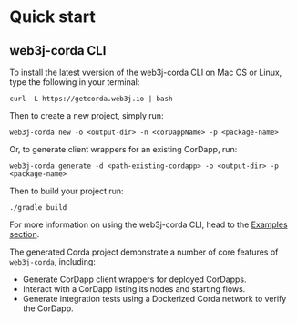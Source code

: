 Quick start
===========

web3j-corda CLI
---------------

To install the latest vversion of the web3j-corda CLI on Mac OS or Linux, type the following in your terminal:

```shell
curl -L https://getcorda.web3j.io | bash
```

Then to create a new project, simply run:

```shell
web3j-corda new -o <output-dir> -n <corDappName> -p <package-name>
```

Or, to generate client wrappers for an existing CorDapp, run:

```shell
web3j-corda generate -d <path-existing-cordapp> -o <output-dir> -p <package-name>
```

Then to build your project run:

```shell
./gradle build
```

For more information on using the web3j-corda CLI, head to the [Examples section](examples.md).

The generated Corda project demonstrate a number of core features of `web3j-corda`, including:

* Generate CorDapp client wrappers for deployed CorDapps.
* Interact with a CorDapp listing its nodes and starting flows.
* Generate integration tests using a Dockerized Corda network to verify the CorDapp. 
